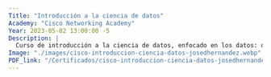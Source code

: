 ```yaml
---
Title: "Introducción a la ciencia de datos"
Academy: "Cisco Networking Academy"
Year: 2023-05-02 13:00:00 -5
Description: |
  Curso de introducción a la ciencia de datos, enfocado en los datos: obtención, tipos, Big data y AI.
Image: "./images/cisco-introduccion-ciencia-datos-josedhernandez.webp"
PDF_link: "/Certificados/cisco-introduccion-ciencia-datos-josedhernandez.pdf"
---
```

